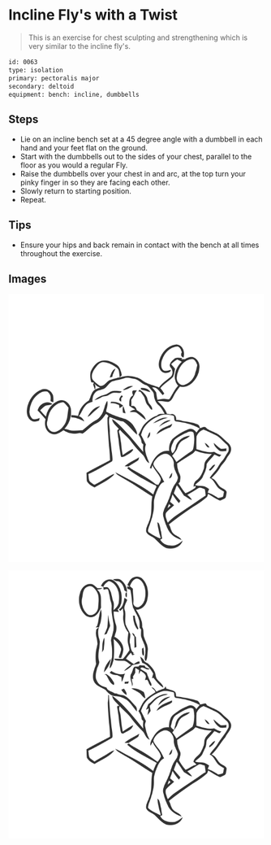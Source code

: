 # Incline Fly's with a Twist

> This is an exercise for chest sculpting and strengthening which is very similar to the incline fly's.

``` 
id: 0063 
type: isolation 
primary: pectoralis major 
secondary: deltoid 
equipment: bench: incline, dumbbells 
``` 


## Steps


 - Lie on an incline bench set at a 45 degree angle with a dumbbell in each hand and your feet flat on the ground.
 - Start with the dumbbells out to the sides of your chest, parallel to the floor as you would a regular Fly.
 - Raise the dumbbells over your chest in and arc, at the top turn your pinky finger in so they are facing each other.
 - Slowly return to starting position.
 - Repeat.

## Tips


 - Ensure your hips and back remain in contact with the bench at all times throughout the exercise.

## Images

![](./../svg/0063-relaxation.svg "")

![](./../svg/0063-tension.svg "")

